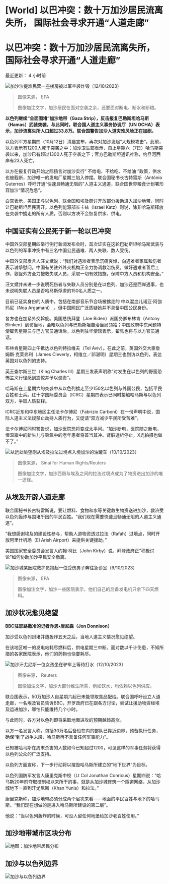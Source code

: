 # [World] 以巴冲突：数十万加沙居民流离失所， 国际社会寻求开通“人道走廊”

#  以巴冲突：数十万加沙居民流离失所， 国际社会寻求开通“人道走廊”


最近更新： 4 小时前

![加沙沙提难民营一座楼房被以军空袭炸毁（12/10/2023）](_131399287_073523-shutterstock_editorial_devastation_in_gaza_following_is_14146077c.jpg)

> 图像来源，  EPA
>
> 图像加注文字，加沙居民在面对空袭之余，还要面对断电、断水和断粮。

**以色列继续“全面围堵”加沙地带（Gaza Strip），反击报复巴勒斯坦哈马斯（Hamas）武装突袭。与此同时，联合国人道主义事务协调厅（UN OCHA）表示，加沙流离失所人口超过33.8万。联合国警告加沙人道灾难风险正在加剧。**

以色列军方星期四（10月12日）清晨宣布，再次对加沙发起“大规模攻击”。此前，以方表示有1200人死于突袭之中；加沙卫生部表示，自上星期六（7日）哈马斯突袭以来，加沙已有超过1300人死于空袭之下；官方巴勒斯坦通讯社称，约旦河西岸有23人死亡。

以方在报复行动开始之际扬言对加沙实行“ 不给电、不给吃、不给油  ”政策，供水也被截断，加沙唯一的发电厂星期三陷入停摆。联合国秘书长古特雷斯（António Guterres）呼吁开通“快速且畅通无阻的”人道主义通道，联合国世界粮食计划署形容加沙“情况危急”。

白宫表示，美国正与以色列、联合国和埃及商讨开放部分援助进入加沙地带，同时让巴勒斯坦居民离开。以色列能源部长卡兹（Israel Katz）则说，除非哈马斯释放在突袭中掳走的所有人质，否则以方决不会恢复供水、供电。


##  中国证实有公民死于新一轮以巴冲突

中国外交部星期四举行例行新闻发布会时，首次证实在这轮巴勒斯坦哈马斯武装与以色列的军事冲突中有三名中国公民遇难、两人失联、数人受伤。

中国外交部发言人汪文斌说：“我们对遇难者表示沉痛哀悼，向遇难者家属和伤者表示诚挚慰问。中国有关驻外外交机构正全力协调救治伤员，做好遇难者善后工作，敦促外方全力搜救失联人员，采取一切有效措施，保障中方人员和机构安全。”

汪文斌并未进一步说明死伤者与失联人员分别是在以色列、加沙还是西岸遇事，也未说明失联人员是否哈马斯俘虏的150名人质之一。

目前已证实身份的人质中，包括在南部音乐节会场被掳走的 中以混血儿诺亚·阿伽玛尼（Noa Argamani）  。但中国网民广泛质疑她并不具备中国公民身份。

各方也在加紧外交斡旋。美国总统拜登（Joe Biden）派国务卿布林肯（Antony Blinken）到访当地，会晤以色列与巴勒斯坦自治当局领袖；中国政府中东问题特使翟隽星期三与巴方官员通话后，以色列驻华使馆表示，翟隽也将与以方官员通话。

布林肯星期四上午抵达以色列特拉维夫（Tel Aviv）。在此之前，英国外交大臣詹姆斯·克莱弗利（James Cleverly，柯维立／祁湛明）星期三也到访以色列，表达英国对以色列的支持。

英王查尔斯三世（King Charles III）星期三发表声明称“对发生在以色列的野蛮恐怖主义行径感到震惊并予以谴责”。

哈马斯在上星期六的突袭中从以色列掳走至少150名以色列与外国公民，包括平民百姓和士兵。红十字国际委员会（ICRC）星期四表示已同时接触哈马斯与以色列双方，争取人质获释。

ICRC近东和中东地区主任法卡尔博尼（Fabrizio Carboni）在一份声明中说，国际人道主义法规禁止劫持人质行为，又促请“双方减少平民所受苦难”。

法卡尔博尼同时警告说，加沙医院恐将变成太平间。“加沙断电，医院随之断电，恒温箱中的新生儿与吸氧中的老年患者将首当其冲。肾脏透析停止，X光拍摄也做不了。”

![从远处眺望刚从埃及拉法过境点入境加沙的油罐车（10/10/2023）](_131399539_140158.2023-10-10t135903z_1117564939_rc2pp3a2awgh_rtrmadp_3_israel-palestinians-egypt.jpg)

> 图像来源，  Sinai for Human Rights/Reuters
>
> 图像加注文字，加沙西侧与埃及之间的拉法过境点成为了物资进出加沙的唯一途径。




##  从埃及开辟人道走廊

联合国秘书长古特雷斯说，要让燃料、食物和水等关键救生物资送进加沙，救济受以色列轰炸与围堵所困的平民百姓。“我们现在需要快速且畅通无阻的人道主义通道”。

“我想感谢埃及的建设性参与，帮助人道物资透过拉法（Rafah）过境点，同时开放阿里什机场（El Arish Airport）来提供关键援助。”

美国国家安全委员会发言人约翰·柯比（John Kirby）说，拜登政府正“积极讨论”如何协助加沙平民安全撤离。

![加沙城某医院救护员抱起一位受伤男子奔往急诊室（9/10/2023）](_131399290_095643-shutterstock_editorial_hundreds_killed_in_the_gaza_stri_14142158k.jpg)

> 图像来源，  EPA
>
> 图像加注文字，加沙一些医院表示，他们自己的后备发电机只余下四天燃料。

##  加沙状况愈见绝望

**BBC驻耶路撒冷的记者乔恩•唐尼森（Jon Donnison）**

加沙受以色列封堵并遭轰炸五天之后，当地人道主义情况愈见绝望。

在该地区唯一的发电站耗尽燃料后，供电星期三中断。面对数以千计伤患，不知所措的各家医院表示，他们的药物也快要耗尽。

![加沙汗尤尼斯一位女孩坐在驴车上等待打水（12/10/2023）](_131399537_104433.2023-10-11t104159z_1771142174_rc2aq3aisksz_rtrmadp_3_israel-palestinians.jpg)

> 图像来源，  Reuters
>
> 图像加注文字，加沙大部分维生所需，例如饮水，均依赖以色列供应。

联合国表示，50万加沙人自星期六起已未能领取食品配给。联合国呼吁设立人道走廊，一名埃及官员告诉BBC，开罗政府已在跟各方讨论，尝试让援助物资经埃及运进加沙，哪怕只能维持几个小时。

与此同时，各方对以色列即将采取地面进攻的预期越趋高涨。

以方一名发言人称，包括30万名后备役在内的部队已靠近边界，预备执行任务，确保“到了战争末段，哈马斯再不具备任何军事能力”。

已知被哈马斯在周末杀害的人数如今已知超过1200，可见这样的军事任务将获得以色列公众的广泛支持。

以色列方面宣称，下一步行动将以摧毁哈马斯所建立的“地下世界”为目标。

以色列国防军发言人康里克斯中校（Lt Col Jonathan Conricus）星期四说：“哈马斯20年前夺取控制权以来所干的事，就是从加沙城修筑一个隧道网络，从加沙城地下一直到汗尤尼斯（Khan Yunis）和拉法。”

康里克斯称，加沙地带必须分成两个层次来看——地面的平民百姓与地下的哈马斯。“我们现在想做的是进入哈马斯所建设的第二层”。

他说：“当以色列轰炸的时候，可没人留任何地堡给加沙老百姓使用。”

##  加沙地带城市区块分布

![地图：加沙地带居民分布](_131381302_gaza_refugee_camps_map_chinese_ws_640-nc-2x-nc.png)

##  加沙与以色列边界

![加沙与以色列边界](_131381303_ws_gaza_detail_map_chinese_tweaked_1920-nc.png)


